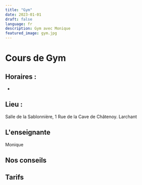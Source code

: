 ```yaml
---
title: "Gym"
date: 2023-01-01
draft: false
language: fr
description: Gym avec Monique
featured_image: gym.jpg
---
```


# Cours de Gym 

## Horaires :
- 

## Lieu : 
Salle de la Sablonnière, 1 Rue de la Cave de Châtenoy. Larchant

## L'enseignante 
Monique

## Nos conseils

## Tarifs

